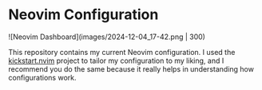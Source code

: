 # Neovim Configuration
![Neovim Dashboard](images/2024-12-04_17-42.png | 300)

This repository contains my current Neovim configuration.
I used the [kickstart.nvim](https://github.com/nvim-lua/kickstart.nvim) project to tailor my configuration to my liking, and I recommend you do the same because it really helps in understanding how configurations work.
